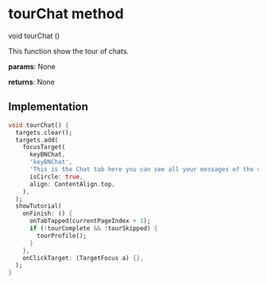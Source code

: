 


# tourChat method








void tourChat
()





<p>This function show the tour of chats.</p>
<p><strong>params</strong>:
  None</p>
<p><strong>returns</strong>:
  None</p>



## Implementation

```dart
void tourChat() {
  targets.clear();
  targets.add(
    focusTarget(
      keyBNChat,
      'keyBNChat',
      'This is the Chat tab here you can see all your messages of the current selected organization',
      isCircle: true,
      align: ContentAlign.top,
    ),
  );
  showTutorial(
    onFinish: () {
      onTabTapped(currentPageIndex + 1);
      if (!tourComplete && !tourSkipped) {
        tourProfile();
      }
    },
    onClickTarget: (TargetFocus a) {},
  );
}
```







